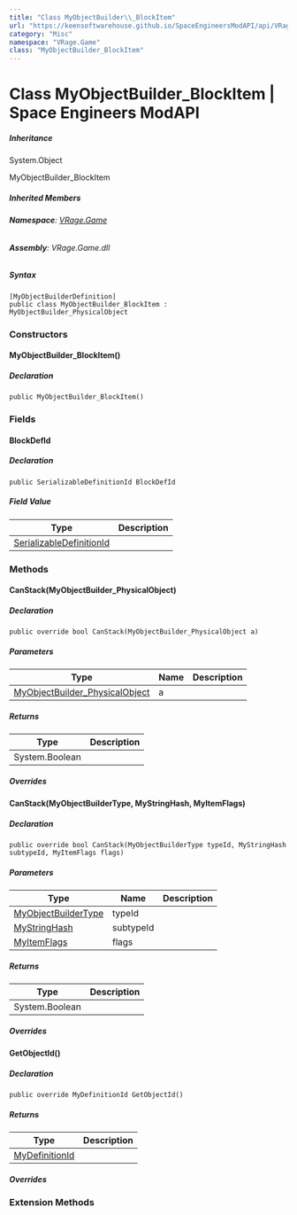 ```yaml
---
title: "Class MyObjectBuilder\\_BlockItem"
url: "https://keensoftwarehouse.github.io/SpaceEngineersModAPI/api/VRage.Game.MyObjectBuilder_BlockItem.html"
category: "Misc"
namespace: "VRage.Game"
class: "MyObjectBuilder_BlockItem"
---
```


# Class MyObjectBuilder\_BlockItem | Space Engineers ModAPI

##### Inheritance

System.Object

MyObjectBuilder\_BlockItem

##### Inherited Members

###### **Namespace**: [VRage.Game](https://keensoftwarehouse.github.io/SpaceEngineersModAPI/api/VRage.Game.html)

###### **Assembly**: VRage.Game.dll

##### Syntax

```
[MyObjectBuilderDefinition]
public class MyObjectBuilder_BlockItem : MyObjectBuilder_PhysicalObject
```

### Constructors

#### MyObjectBuilder\_BlockItem()

##### Declaration

```
public MyObjectBuilder_BlockItem()
```

### Fields

#### BlockDefId

##### Declaration

```
public SerializableDefinitionId BlockDefId
```

##### Field Value

| Type | Description |
| --- | --- |
| [SerializableDefinitionId](https://keensoftwarehouse.github.io/SpaceEngineersModAPI/api/VRage.ObjectBuilders.SerializableDefinitionId.html) |     |

### Methods

#### CanStack(MyObjectBuilder\_PhysicalObject)

##### Declaration

```
public override bool CanStack(MyObjectBuilder_PhysicalObject a)
```

##### Parameters

| Type | Name | Description |
| --- | --- | --- |
| [MyObjectBuilder\_PhysicalObject](https://keensoftwarehouse.github.io/SpaceEngineersModAPI/api/VRage.Game.MyObjectBuilder_PhysicalObject.html) | a   |     |

##### Returns

| Type | Description |
| --- | --- |
| System.Boolean |     |

##### Overrides

#### CanStack(MyObjectBuilderType, MyStringHash, MyItemFlags)

##### Declaration

```
public override bool CanStack(MyObjectBuilderType typeId, MyStringHash subtypeId, MyItemFlags flags)
```

##### Parameters

| Type | Name | Description |
| --- | --- | --- |
| [MyObjectBuilderType](https://keensoftwarehouse.github.io/SpaceEngineersModAPI/api/VRage.ObjectBuilders.MyObjectBuilderType.html) | typeId |     |
| [MyStringHash](https://keensoftwarehouse.github.io/SpaceEngineersModAPI/api/VRage.Utils.MyStringHash.html) | subtypeId |     |
| [MyItemFlags](https://keensoftwarehouse.github.io/SpaceEngineersModAPI/api/VRage.Game.MyItemFlags.html) | flags |     |

##### Returns

| Type | Description |
| --- | --- |
| System.Boolean |     |

##### Overrides

#### GetObjectId()

##### Declaration

```
public override MyDefinitionId GetObjectId()
```

##### Returns

| Type | Description |
| --- | --- |
| [MyDefinitionId](https://keensoftwarehouse.github.io/SpaceEngineersModAPI/api/VRage.Game.MyDefinitionId.html) |     |

##### Overrides

### Extension Methods